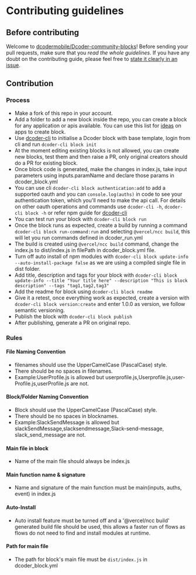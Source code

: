 # Contributing guidelines

## Before contributing

Welcome to [dcodermobile/Dcoder-community-blocks](https://github.com/dcodermobile/Dcoder-community-blocks)! Before sending your pull requests,
make sure that you *read the whole guidelines*. If you have any doubt on the contributing guide, please feel free to
[state it clearly in an issue](https://github.com/dcodermobile/Dcoder-community-blocks/issues/new).

## Contribution

### Process
- Make a fork of this repo in your account.
- Add a folder to add a new block inside the repo, you can create a block for any application or apis available. You can use this list for [ideas](https://github.com/dcodermobile/Dcoder-community-blocks/blob/main/Roadmap.md) on apps to create block.
- Use [dcoder-cli](https://www.npmjs.com/package/@dcodermobile/dcoder-cli) to initialise a Dcoder block with base template, login from cli and run `dcoder-cli block init`
- At the moment editing existing blocks is not allowed, you can create new blocks, test them and then raise a PR, only original creators should do a PR for existing block.
- Once block code is generated, make the changes in index.js, take input parameters using inputs.paramName and declare those params in dcoder_block.yml
- You can use cli `dcoder-cli block authentication:add` to add a supported oauth and you can `console.log(auths)` in code to see your authentication token, which you'll need to make the api call.
  For details on other oauth operations and commands use `dcoder-cli -h`, `dcoder-cli block -h` or refer npm guide for [dcoder-cli](https://www.npmjs.com/package/@dcodermobile/dcoder-cli)
- You can test run your block with `dcoder-cli block run`
- Once the block runs as expected, create a build by running a command `dcoder-cli block run-command:run` and selecting `@vercel/ncc build`, this will let you run commands defined in dcoder_run.yml
- The build is created using `@vercel/ncc build` command, change the index.js to dist/index.js in filePath in dcoder_block.yml file.
- Turn off auto install of npm modules with `dcoder-cli block update-info --auto-install-package false` as we are using a compiled single file in dist folder.
- Add title, description and tags for your block with ```dcoder-cli block update-info --title "Your title here" --description "This is block description" --tags "tag1,tag2,tag3"```
- Add the readme for block using `dcoder-cli block readme`
- Give it a retest, once everything work as expected, create a version with `dcoder-cli block version:create` and enter 1.0.0 as version, we follow semantic versioning.
- Publish the block with `dcoder-cli block publish`
- After publishing, generate a PR on original repo.


### Rules

#### File Naming Convention
- filenames should use the UpperCamelCase (PascalCase) style.
- There should be no spaces in filenames.
- Example:UserProfile.js is allowed but userprofile.js,Userprofile.js,user-Profile.js,userProfile.js are not.

#### Block/Folder Naming Convention
- Block should use the UpperCamelCase (PascalCase) style.
- There should be no spaces in blocknames.
- Example:SlackSendMessage is allowed but slackSendMessage,slacksendmessage,Slack-send-message, slack_send_message are not.


#### Main file in block
- Name of the main file should always be index.js

#### Main function name & signature
- Name and signature of the main function must be main(inputs, auths, event) in index.js

#### Auto-Install
- Auto install feature must be turned off and a '@vercel/ncc build' generated build file should be used, this allows a faster run of flows as flows do not need to find and install modules at runtime.

#### Path for main file
- The path for block's main file must be `dist/index.js` in dcoder_block.yml
